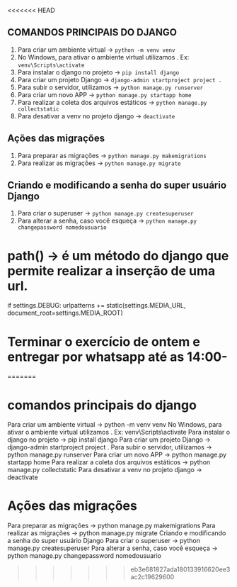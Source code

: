 <<<<<<< HEAD
## COMANDOS PRINCIPAIS DO DJANGO

1. Para criar um ambiente virtual -> `python -m venv venv`
2. No Windows, para ativar o ambiente virtual utilizamos \. Ex: `venv\Scripts\activate`
3. Para instalar o django no projeto -> `pip install django`
4. Para criar um projeto Django -> `django-admin startproject project .`
5. Para subir o servidor, utilizamos -> `python manage.py runserver`
6. Para criar um novo APP -> `python manage.py startapp home`
7. Para realizar a coleta dos arquivos estáticos -> `python manage.py collectstatic`
8. Para desativar a venv no projeto django -> `deactivate`

## Ações das migrações
1. Para preparar as migrações -> `python manage.py makemigrations`
2. Para realizar as migrações -> `python manage.py migrate`

## Criando e modificando a senha do super usuário Django
1. Para criar o superuser -> `python manage.py createsuperuser`
2. Para alterar a senha, caso você esqueça -> `python manage.py changepassword nomedousuario`

# path() -> é um método do django que permite realizar a inserção de uma url.
if settings.DEBUG: 
    urlpatterns += static(settings.MEDIA_URL, document_root=settings.MEDIA_ROOT)


# Terminar o exercício de ontem e entregar por whatsapp até as 14:00-
=======
# comandos principais do django
Para criar um ambiente virtual -> python -m venv venv
No Windows, para ativar o ambiente virtual utilizamos . Ex: venv\Scripts\activate
Para instalar o django no projeto -> pip install django
Para criar um projeto Django -> django-admin startproject project .
Para subir o servidor, utilizamos -> python manage.py runserver
Para criar um novo APP -> python manage.py startapp home
Para realizar a coleta dos arquivos estáticos -> python manage.py collectstatic
Para desativar a venv no projeto django -> deactivate

# Ações das migrações

Para preparar as migrações -> python manage.py makemigrations
Para realizar as migrações -> python manage.py migrate
Criando e modificando a senha do super usuário Django
Para criar o superuser -> python manage.py createsuperuser
Para alterar a senha, caso você esqueça -> python manage.py changepassword nomedousuario
>>>>>>> eb3e681827ada180133916620ee3ac2c19629600
